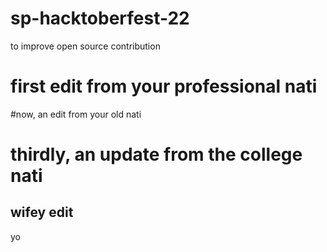 # sp-hacktoberfest-22
to improve open source contribution
# first edit from your professional nati
#now, an edit from your old nati
# thirdly, an update from the college nati
## wifey edit
yo
